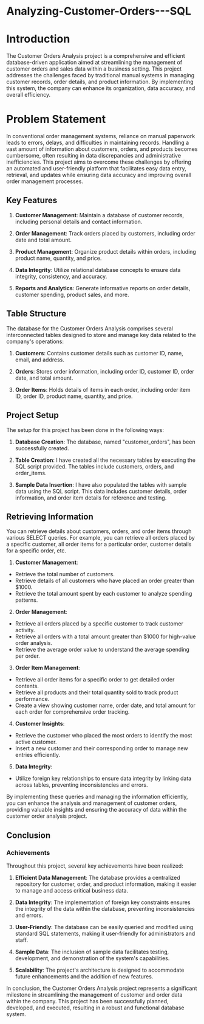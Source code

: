 # Analyzing-Customer-Orders---SQL

# Introduction
The Customer Orders Analysis project is a comprehensive and efficient database-driven application aimed at streamlining the management of customer orders and sales data within a business setting. This project addresses the challenges faced by traditional manual systems in managing customer records, order details, and product information. By implementing this system, the company can enhance its organization, data accuracy, and overall efficiency.

# Problem Statement
In conventional order management systems, reliance on manual paperwork leads to errors, delays, and difficulties in maintaining records. Handling a vast amount of information about customers, orders, and products becomes cumbersome, often resulting in data discrepancies and administrative inefficiencies. This project aims to overcome these challenges by offering an automated and user-friendly platform that facilitates easy data entry, retrieval, and updates while ensuring data accuracy and improving overall order management processes.

## Key Features

1. **Customer Management**: Maintain a database of customer records, including personal details and contact information.

2. **Order Management**: Track orders placed by customers, including order date and total amount.

3. **Product Management**: Organize product details within orders, including product name, quantity, and price.

4. **Data Integrity**: Utilize relational database concepts to ensure data integrity, consistency, and accuracy.

5. **Reports and Analytics**: Generate informative reports on order details, customer spending, product sales, and more.

## Table Structure
The database for the Customer Orders Analysis comprises several interconnected tables designed to store and manage key data related to the company's operations:

1. **Customers**: Contains customer details such as customer ID, name, email, and address.

2. **Orders**: Stores order information, including order ID, customer ID, order date, and total amount.

3. **Order Items**: Holds details of items in each order, including order item ID, order ID, product name, quantity, and price.

## Project Setup
The setup for this project has been done in the following ways:

1. **Database Creation**: The database, named "customer_orders", has been successfully created.

2. **Table Creation**: I have created all the necessary tables by executing the SQL script provided. The tables include customers, orders, and order_items.

3. **Sample Data Insertion**: I have also populated the tables with sample data using the SQL script. This data includes customer details, order information, and order item details for reference and testing.

## Retrieving Information
You can retrieve details about customers, orders, and order items through various SELECT queries. For example, you can retrieve all orders placed by a specific customer, all order items for a particular order, customer details for a specific order, etc.

1. **Customer Management**:
- Retrieve the total number of customers.
- Retrieve details of all customers who have placed an order greater than $1000.
- Retrieve the total amount spent by each customer to analyze spending patterns.

2. **Order Management**:
- Retrieve all orders placed by a specific customer to track customer activity.
- Retrieve all orders with a total amount greater than $1000 for high-value order analysis.
- Retrieve the average order value to understand the average spending per order.

3. **Order Item Management**:
- Retrieve all order items for a specific order to get detailed order contents.
- Retrieve all products and their total quantity sold to track product performance.
- Create a view showing customer name, order date, and total amount for each order for comprehensive order tracking.

4. **Customer Insights**:
- Retrieve the customer who placed the most orders to identify the most active customer.
- Insert a new customer and their corresponding order to manage new entries efficiently.

5. **Data Integrity**:
- Utilize foreign key relationships to ensure data integrity by linking data across tables, preventing inconsistencies and errors.

By implementing these queries and managing the information efficiently, you can enhance the analysis and management of customer orders, providing valuable insights and ensuring the accuracy of data within the customer order analysis project.

## Conclusion
### **Achievements**
Throughout this project, several key achievements have been realized:

1. **Efficient Data Management**: The database provides a centralized repository for customer, order, and product information, making it easier to manage and access critical business data.

2. **Data Integrity**: The implementation of foreign key constraints ensures the integrity of the data within the database, preventing inconsistencies and errors.

3. **User-Friendly**: The database can be easily queried and modified using standard SQL statements, making it user-friendly for administrators and staff.

4. **Sample Data**: The inclusion of sample data facilitates testing, development, and demonstration of the system's capabilities.

5. **Scalability**: The project's architecture is designed to accommodate future enhancements and the addition of new features.

In conclusion, the Customer Orders Analysis project represents a significant milestone in streamlining the management of customer and order data within the company. This project has been successfully planned, developed, and executed, resulting in a robust and functional database system.
